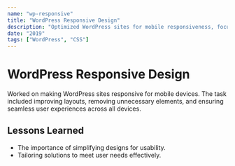 ```yaml
---
name: "wp-responsive"
title: "WordPress Responsive Design"
description: "Optimized WordPress sites for mobile responsiveness, focusing on layout and user experience."
date: "2019"
tags: ["WordPress", "CSS"]
---
```


# WordPress Responsive Design
Worked on making WordPress sites responsive for mobile devices. The task included improving layouts, removing unnecessary elements, and ensuring seamless user experiences across all devices.

## Lessons Learned
- The importance of simplifying designs for usability.
- Tailoring solutions to meet user needs effectively.